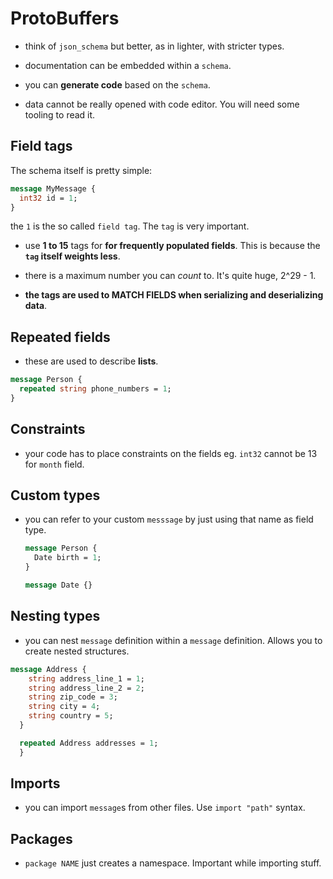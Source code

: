 # ProtoBuffers

- think of `json_schema` but better, as in lighter, with stricter types.

- documentation can be embedded within a `schema`.

- you can **generate code** based on the `schema`.

- data cannot be really opened with code editor. You will need some tooling to read it.

## Field tags

The schema itself is pretty simple:

```protobuf
message MyMessage {
  int32 id = 1;
}
```

the `1` is the so called `field tag`. The `tag` is very important.

- use **1 to 15** tags for **for frequently populated fields**. This is because the **`tag` itself weights less**.

- there is a maximum number you can _count_ to. It's quite huge, 2^29 - 1.

- **the tags are used to MATCH FIELDS when serializing and deserializing data**.

## Repeated fields

- these are used to describe **lists**.

```protobuf
message Person {
  repeated string phone_numbers = 1;
}
```

## Constraints

- your code has to place constraints on the fields eg. `int32` cannot be 13 for `month` field.

## Custom types

- you can refer to your custom `messsage` by just using that name as field type.

  ```protobuf
  message Person {
    Date birth = 1;
  }

  message Date {}
  ```

## Nesting types

- you can nest `message` definition within a `message` definition. Allows you to create nested structures.

```protobuf
message Address {
    string address_line_1 = 1;
    string address_line_2 = 2;
    string zip_code = 3;
    string city = 4;
    string country = 5;
  }

  repeated Address addresses = 1;
  }
```

## Imports

- you can import `message`s from other files. Use `import "path"` syntax.

## Packages

- `package NAME` just creates a namespace. Important while importing stuff.
